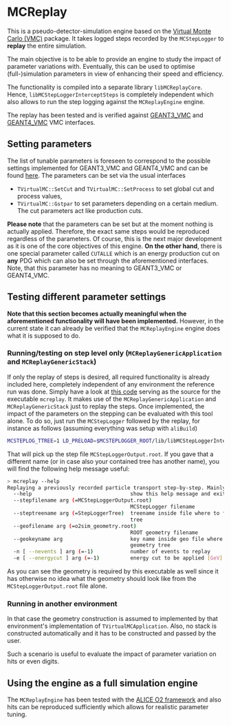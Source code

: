 # MCReplay

This is a pseudo-detector-simulation engine based on the [Virtual Monte Carlo (VMC)](https://vmc-project.github.io/) package. It takes logged steps recorded by the `MCStepLogger` to **replay** the entire simulation.

The main objective is to be able to provide an engine to study the impact of parameter variations with. Eventually, this can be used to optimise (full-)simulation parameters in view of enhancing their speed and efficiency.

The functionality is compiled into a separate library `libMCReplayCore`. Hence, `libMCStepLoggerInterceptSteps` is completely independent which also allows to run the step logging against the `MCReplayEngine` engine.

The replay has been tested and is verified against [GEANT3_VMC](https://github.com/vmc-project/geant3) and [GEANT4_VMC](https://github.com/vmc-project/geant4_vmc) VMC interfaces.

## Setting parameters

The list of tunable parameters is foreseen to correspond to the possible settings implemented for GEANT3_VMC and GEANT4_VMC and can be found [here](include/MCReplay/MCReplayPhysics.h). The parameters can be set via the usual interfaces
* `TVirtualMC::SetCut` and `TVirtualMC::SetProcess` to set global cut and process values,
* `TVirtualMC::Gstpar` to set parameters depending on a certain medium.
The cut parameters act like production cuts.

**Please note** that the parameters can be set but at the moment nothing is actually applied. Therefore, the exact same steps would be reproduced regardless of the parameters. Of course, this is the next major development as it is one of the core objectives of this engine.
**On the other hand**, there is one special parameter called `CUTALLE` which is an energy production cut on **any** PDG which can also be set through the aforementioned interfaces. Note, that this parameter has no meaning to GEANT3_VMC or GEANT4_VMC.

## Testing different parameter settings

**Note that this section becomes actually meaningful when the aforementioned functionality will have been implemented.** However, in the current state it can already be verified that the `MCReplayEngine` engine does what it is supposed to do.

### Running/testing on step level only (`MCReplayGenericApplication` and `MCReplayGenericStack`)

If only the replay of steps is desired, all required functionality is already included here, completely independent of any environment the reference run was done. Simply have a look at [this code](src/replay.cxx) serving as the source for the executable `mcreplay`. It makes use of the `MCReplayGenericApplication` and `MCReplayGenericStack` just to replay the steps. Once implemented, the impact of the parameters on the stepping can be evaluated with this tool alone. To do so, just run the `MCStepLogger` followed by the replay, for instance as follows (assuming  everything was setup with `aliBuild`)

```bash
MCSTEPLOG_TTREE=1 LD_PRELOAD=$MCSTEPLOGGER_ROOT/lib/libMCStepLoggerIntercept.so mcreplay
```

That will pick up the step file `MCStepLoggerOutput.root`. If you gave that a different name (or in case also your contained tree has another name), you will find the following help message useful:

```bash
> mcreplay --help
Replaying a previously recorded particle transport step-by-step. Mainly meant for checking and performance measurements/optimisation of the transport:
  --help                                show this help message and exit
  --stepfilename arg (=MCStepLoggerOutput.root)
                                        MCStepLogger filename
  --steptreename arg (=StepLoggerTree)  treename inside file where to find step
                                        tree
  --geofilename arg (=o2sim_geometry.root)
                                        ROOT geometry filename
  --geokeyname arg                      key name inside geo file where to find
                                        geometry tree
  -n [ --nevents ] arg (=-1)            number of events to replay
  -e [ --energycut ] arg (=-1)          energy cut to be applied [GeV]
```

As you can see the geometry is required by this executable as well since it has otherwise no idea what the geometry should look like from the `MCStepLoggerOutput.root` file alone.

### Running in another environment

In that case the geometry construction is assumed to implemented by that environment's implementation of `TVirtualMCApplication`. Also, no stack is constructed automatically and it has to be constructed and passed by the user.

Such a scenario is useful to evaluate the impact of parameter variation on hits or even digits.

## Using the engine as a full simulation engine

The `MCReplayEngine` has been tested with the [ALICE O2 framework](https://github.com/AliceO2Group/AliceO2) and also hits can be reproduced sufficiently which allows for realistic parameter tuning.
